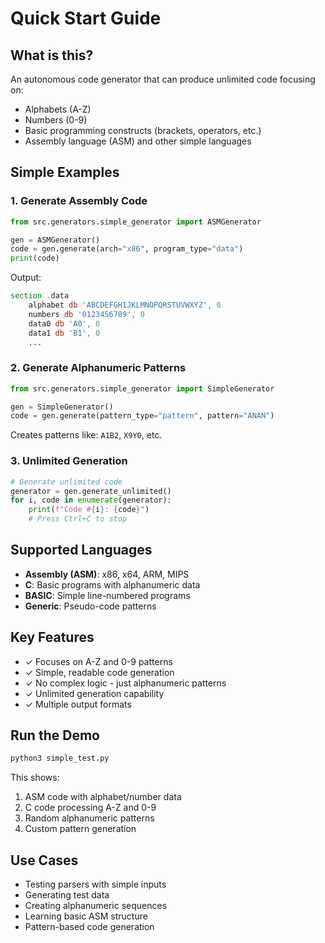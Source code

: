 # Quick Start Guide

## What is this?

An autonomous code generator that can produce unlimited code focusing on:
- Alphabets (A-Z)
- Numbers (0-9)
- Basic programming constructs (brackets, operators, etc.)
- Assembly language (ASM) and other simple languages

## Simple Examples

### 1. Generate Assembly Code
```python
from src.generators.simple_generator import ASMGenerator

gen = ASMGenerator()
code = gen.generate(arch="x86", program_type="data")
print(code)
```

Output:
```asm
section .data
    alphabet db 'ABCDEFGHIJKLMNOPQRSTUVWXYZ', 0
    numbers db '0123456789', 0
    data0 db 'A0', 0
    data1 db 'B1', 0
    ...
```

### 2. Generate Alphanumeric Patterns
```python
from src.generators.simple_generator import SimpleGenerator

gen = SimpleGenerator()
code = gen.generate(pattern_type="pattern", pattern="ANAN")
```

Creates patterns like: `A1B2`, `X9Y0`, etc.

### 3. Unlimited Generation
```python
# Generate unlimited code
generator = gen.generate_unlimited()
for i, code in enumerate(generator):
    print(f"Code #{i}: {code}")
    # Press Ctrl+C to stop
```

## Supported Languages

- **Assembly (ASM)**: x86, x64, ARM, MIPS
- **C**: Basic programs with alphanumeric data
- **BASIC**: Simple line-numbered programs
- **Generic**: Pseudo-code patterns

## Key Features

- ✓ Focuses on A-Z and 0-9 patterns
- ✓ Simple, readable code generation
- ✓ No complex logic - just alphanumeric patterns
- ✓ Unlimited generation capability
- ✓ Multiple output formats

## Run the Demo

```bash
python3 simple_test.py
```

This shows:
1. ASM code with alphabet/number data
2. C code processing A-Z and 0-9
3. Random alphanumeric patterns
4. Custom pattern generation

## Use Cases

- Testing parsers with simple inputs
- Generating test data
- Creating alphanumeric sequences
- Learning basic ASM structure
- Pattern-based code generation